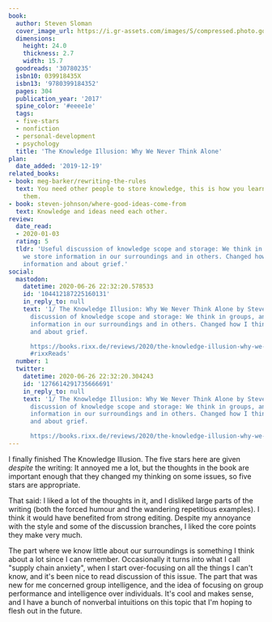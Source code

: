 ```yaml
---
book:
  author: Steven Sloman
  cover_image_url: https://i.gr-assets.com/images/S/compressed.photo.goodreads.com/books/1474600243l/30780235._SX98_.jpg
  dimensions:
    height: 24.0
    thickness: 2.7
    width: 15.7
  goodreads: '30780235'
  isbn10: 039918435X
  isbn13: '9780399184352'
  pages: 304
  publication_year: '2017'
  spine_color: '#eeee1e'
  tags:
  - five-stars
  - nonfiction
  - personal-development
  - psychology
  title: 'The Knowledge Illusion: Why We Never Think Alone'
plan:
  date_added: '2019-12-19'
related_books:
- book: meg-barker/rewriting-the-rules
  text: You need other people to store knowledge, this is how you learn to deal with
    them.
- book: steven-johnson/where-good-ideas-come-from
  text: Knowledge and ideas need each other.
review:
  date_read:
  - 2020-01-03
  rating: 5
  tldr: 'Useful discussion of knowledge scope and storage: We think in groups, and
    we store information in our surroundings and in others. Changed how I think about
    information and about grief.'
social:
  mastodon:
    datetime: 2020-06-26 22:32:20.578533
    id: '104412187225160131'
    in_reply_to: null
    text: '1/ The Knowledge Illusion: Why We Never Think Alone by Steven Sloman. Useful
      discussion of knowledge scope and storage: We think in groups, and we store
      information in our surroundings and in others. Changed how I think about information
      and about grief.

      https://books.rixx.de/reviews/2020/the-knowledge-illusion-why-we-never-think-alone/
      #rixxReads'
  number: 1
  twitter:
    datetime: 2020-06-26 22:32:20.304243
    id: '1276614291735666691'
    in_reply_to: null
    text: '1/ The Knowledge Illusion: Why We Never Think Alone by Steven Sloman. Useful
      discussion of knowledge scope and storage: We think in groups, and we store
      information in our surroundings and in others. Changed how I think about information
      and about grief.

      https://books.rixx.de/reviews/2020/the-knowledge-illusion-why-we-never-think-alone/'
---
```


I finally finished The Knowledge Illusion. The five stars here are given *despite* the writing: It annoyed me a lot, but the thoughts in the book are important enough that they changed my thinking on some issues, so five stars are appropriate.

That said: I liked a lot of the thoughts in it, and I disliked large parts of the writing (both the forced humour and the wandering repetitious examples). I think it would have benefited from strong editing. Despite my annoyance with the style and some of the discussion branches, I liked the core points they make very much.

The part where we know little about our surroundings is something I think about a lot since I can remember. Occasionally it turns into what I call "supply chain anxiety", when I start over-focusing on all the things I can't know, and it's been nice to read discussion of this issue. The part that was new for me concerned group intelligence, and the idea of focusing on group performance and intelligence over individuals. It's cool and makes sense, and I have a bunch of nonverbal intuitions on this topic that I'm hoping to flesh out in the future.
